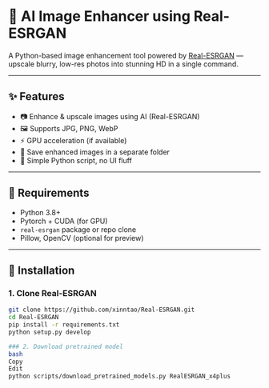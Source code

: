 # 🧠 AI Image Enhancer using Real-ESRGAN

A Python-based image enhancement tool powered by [Real-ESRGAN](https://github.com/xinntao/Real-ESRGAN) — upscale blurry, low-res photos into stunning HD in a single command.

---

## ✨ Features

- 📷 Enhance & upscale images using AI (Real-ESRGAN)
- 🖼️ Supports JPG, PNG, WebP
- ⚡ GPU acceleration (if available)
- 💾 Save enhanced images in a separate folder
- 🐍 Simple Python script, no UI fluff

---

## 🔧 Requirements

- Python 3.8+
- Pytorch + CUDA (for GPU)
- `real-esrgan` package or repo clone
- Pillow, OpenCV (optional for preview)

---

## 🚀 Installation

### 1. Clone Real-ESRGAN

```bash
git clone https://github.com/xinntao/Real-ESRGAN.git
cd Real-ESRGAN
pip install -r requirements.txt
python setup.py develop

### 2. Download pretrained model
bash
Copy
Edit
python scripts/download_pretrained_models.py RealESRGAN_x4plus
